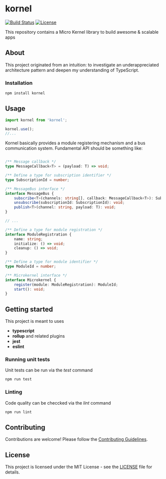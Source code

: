 # kornel

[![Build Status](https://github.com/gigacool/kornel/workflows/CI/badge.svg)](https://github.com/gigacool/kornel/actions)
[![License](https://img.shields.io/badge/license-MIT-blue.svg)](https://opensource.org/licenses/MIT)

This repository contains a Micro Kernel library to build awesome &amp; scalable apps

## About

This project originated from an intuition: to investigate an underappreciated architecture pattern and deepen my understanding of TypeScript.

### Installation

```bash
npm install kornel
```

## Usage

```typescript
import kornel from 'kornel';

kornel.use();
//...
```

Kornel basically provides a module registering mechanism and a bus communication system. Fundamental API should be something like:

```typescript

/** Message callback */
type MessageCallback<T> = (payload: T) => void;

/** Define a type for subscription identifier */
type SubscriptionId = number;

/** MessageBus interface */
interface MessageBus {
    subscribe<T>(channels: string[], callback: MessageCallback<T>): SubscriptionId;
    unsubscribe(subscriptionId: SubscriptionId): void;
    publish<T>(channel: string, payload: T): void;
}

// ... 

/** Define a type for module registration */
interface ModuleRegistration {
    name: string;
    initialize: () => void;
    cleanup: () => void;
}

/** Define a type for module identifier */
type ModuleId = number;

/** Microkernel interface */
interface Microkernel {
    register(module: ModuleRegistration): ModuleId;
    start(): void;
}

```

## Getting started

This project is meant to uses
- **typescript**
- **rollup** and related plugins
- **jest**
- **eslint**

### Running unit tests

Unit tests can be run via the *test* command

```bash
npm run test
```

### Linting

Code quality can be checcked via the *lint* command

```bash
npm run lint
```

## Contributing

Contributions are welcome! Please follow the [Contributing Guidelines](CONTRIBUTING.md).

## License

This project is licensed under the MIT License - see the [LICENSE](LICENSE) file for details.




